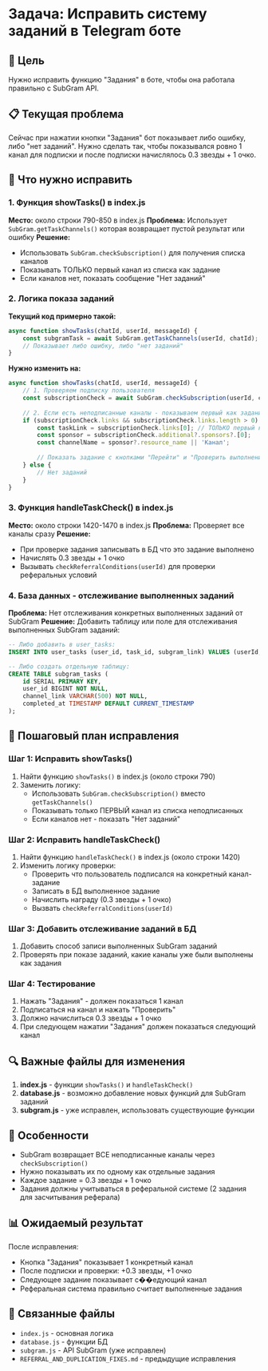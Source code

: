 # Задача: Исправить систему заданий в Telegram боте

## 🎯 Цель
Нужно исправить функцию "Задания" в боте, чтобы она работала правильно с SubGram API.

## 📋 Текущая проблема
Сейчас при нажатии кнопки "Задания" бот показывает либо ошибку, либо "нет заданий". Нужно сделать так, чтобы показывался ровно 1 канал для подписки и после подписки начислялось 0.3 звезды + 1 очко.

## 🔧 Что нужно исправить

### 1. Функция showTasks() в index.js
**Место:** около строки 790-850 в index.js
**Проблема:** Использует `SubGram.getTaskChannels()` которая возвращает пустой результат или ошибку
**Решение:** 
- Использовать `SubGram.checkSubscription()` для получения списка каналов
- Показывать ТОЛЬКО первый канал из списка как задание
- Если каналов нет, показать сообщение "Нет заданий"

### 2. Логика показа заданий
**Текущий код примерно такой:**
```javascript
async function showTasks(chatId, userId, messageId) {
    const subgramTask = await SubGram.getTaskChannels(userId, chatId);
    // Показывает либо ошибку, либо "нет заданий"
}
```

**Нужно изменить на:**
```javascript
async function showTasks(chatId, userId, messageId) {
    // 1. Проверяем подписку пользователя
    const subscriptionCheck = await SubGram.checkSubscription(userId, chatId);
    
    // 2. Если есть неподписанные каналы - показываем первый как задание
    if (subscriptionCheck.links && subscriptionCheck.links.length > 0) {
        const taskLink = subscriptionCheck.links[0]; // ТОЛЬКО первый канал
        const sponsor = subscriptionCheck.additional?.sponsors?.[0];
        const channelName = sponsor?.resource_name || 'Канал';
        
        // Показать задание с кнопками "Перейти" и "Проверить выполнение"
    } else {
        // Нет заданий
    }
}
```

### 3. Функция handleTaskCheck() в index.js
**Место:** около строки 1420-1470 в index.js
**Проблема:** Проверяет все каналы сразу
**Решение:**
- При проверке задания записывать в БД что это задание выполнено
- Начислять 0.3 звезды + 1 очко
- Вызывать `checkReferralConditions(userId)` для проверки реферальных условий

### 4. База данных - отслеживание выполненных заданий
**Проблема:** Нет отслеживания конкретных выполненных заданий от SubGram
**Решение:**
Добавить таблицу или поле для отслеживания выполненных SubGram заданий:
```sql
-- Либо добавить в user_tasks:
INSERT INTO user_tasks (user_id, task_id, subgram_link) VALUES (userId, -1, taskLink);

-- Либо создать отдельную таблицу:
CREATE TABLE subgram_tasks (
    id SERIAL PRIMARY KEY,
    user_id BIGINT NOT NULL,
    channel_link VARCHAR(500) NOT NULL,
    completed_at TIMESTAMP DEFAULT CURRENT_TIMESTAMP
);
```

## 📝 Пошаговый план исправления

### Шаг 1: Исправить showTasks()
1. Найти функцию `showTasks()` в index.js (около строки 790)
2. Заменить логику:
   - Использовать `SubGram.checkSubscription()` вместо `getTaskChannels()`
   - Показывать только ПЕРВЫЙ канал из списка неподписанных
   - Если каналов нет - показать "Нет заданий"

### Шаг 2: Исправить handleTaskCheck()
1. Найти функцию `handleTaskCheck()` в index.js (около строки 1420)
2. Изменить логику проверки:
   - Проверить что пользователь подписался на конкретный канал-задание
   - Записать в БД выполненное задание
   - Начислить награду (0.3 звезды + 1 очко)
   - Вызвать `checkReferralConditions(userId)`

### Шаг 3: Добавить отслеживание заданий в БД
1. Добавить способ записи выполненных SubGram заданий
2. Проверять при показе заданий, какие каналы уже были выполнены как задания

### Шаг 4: Тестирование
1. Нажать "Задания" - должен показаться 1 канал
2. Подписаться на канал и нажать "Проверить" 
3. Должно начислиться 0.3 звезды + 1 очко
4. При следующем нажатии "Задания" должен показаться следующий канал

## 🔍 Важные файлы для изменения

1. **index.js** - функции `showTasks()` и `handleTaskCheck()`
2. **database.js** - возможно добавление новых функций для SubGram заданий
3. **subgram.js** - уже исправлен, использовать существующие функции

## 🚨 Особенности
- SubGram возвращает ВСЕ неподписанные каналы через `checkSubscription()`
- Нужно показывать их по одному как отдельные задания
- Каждое задание = 0.3 звезды + 1 очко
- Задания должны учитываться в реферальной системе (2 задания для засчитывания реферала)

## 📊 Ожидаемый результат
После исправления:
- Кнопка "Задания" показывает 1 конкретный канал
- После подписки и проверки: +0.3 звезды, +1 очко
- Следующее задание показывает с��едующий канал
- Реферальная система правильно считает выполненные задания

## 🔗 Связанные файлы
- `index.js` - основная логика
- `database.js` - функции БД
- `subgram.js` - API SubGram (уже исправлен)
- `REFERRAL_AND_DUPLICATION_FIXES.md` - предыдущие исправления
